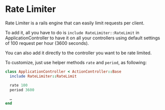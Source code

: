 # Rate Limiter

Rate Limiter is a rails engine that can easily limit requests per client.

To add it, all you have to do is `include RateLimiter::RateLimit` in ApplicationController to have it on all your controllers using default settings of 100 request per hour (3600 seconds).

You can also add it directly to the controller you want to be rate limited.

To customize, just use helper methods `rate` and `period`, as following:

```ruby
class ApplicationController < ActionController::Base
  include RateLimiter::RateLimit

  rate 100
  period 3600

  …
end
```
